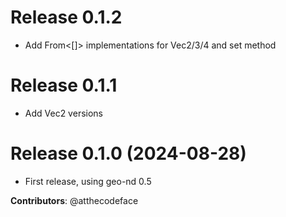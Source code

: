 # Release 0.1.2

- Add From<[]> implementations for Vec2/3/4 and set method

# Release 0.1.1

- Add Vec2 versions

# Release 0.1.0 (2024-08-28)

- First release, using geo-nd 0.5

**Contributors**: @atthecodeface

